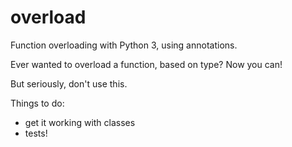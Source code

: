 overload
========

Function overloading with Python 3, using annotations.

Ever wanted to overload a function, based on type? Now you can!

But seriously, don't use this.

Things to do:

 - get it working with classes
 - tests!
